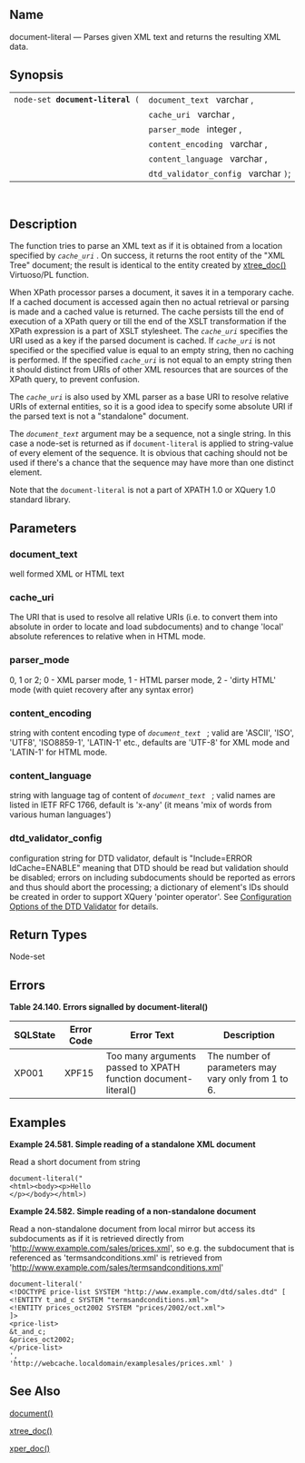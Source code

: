 <div>

<div>

</div>

<div>

## Name

document-literal — Parses given XML text and returns the resulting XML
data.

</div>

<div>

## Synopsis

<div>

|                                       |                                      |
|---------------------------------------|--------------------------------------|
| `node-set `**`document-literal`**` (` | `document_text ` varchar ,           |
|                                       | `cache_uri ` varchar ,               |
|                                       | `parser_mode ` integer ,             |
|                                       | `content_encoding ` varchar ,        |
|                                       | `content_language ` varchar ,        |
|                                       | `dtd_validator_config ` varchar `)`; |

<div>

 

</div>

</div>

</div>

<div>

## Description

The function tries to parse an XML text as if it is obtained from a
location specified by *`cache_uri`* . On success, it returns the root
entity of the "XML Tree" document; the result is identical to the entity
created by <a href="fn_xtree_doc.html" class="link"
title="xtree_doc">xtree_doc()</a> Virtuoso/PL function.

When XPath processor parses a document, it saves it in a temporary
cache. If a cached document is accessed again then no actual retrieval
or parsing is made and a cached value is returned. The cache persists
till the end of execution of a XPath query or till the end of the XSLT
transformation if the XPath expression is a part of XSLT stylesheet. The
*`cache_uri`* specifies the URI used as a key if the parsed document is
cached. If *`cache_uri`* is not specified or the specified value is
equal to an empty string, then no caching is performed. If the specified
*`cache_uri`* is not equal to an empty string then it should distinct
from URIs of other XML resources that are sources of the XPath query, to
prevent confusion.

The *`cache_uri`* is also used by XML parser as a base URI to resolve
relative URIs of external entities, so it is a good idea to specify some
absolute URI if the parsed text is not a "standalone" document.

The *`document_text`* argument may be a sequence, not a single string.
In this case a node-set is returned as if `document-literal` is applied
to string-value of every element of the sequence. It is obvious that
caching should not be used if there's a chance that the sequence may
have more than one distinct element.

Note that the `document-literal` is not a part of XPATH 1.0 or XQuery
1.0 standard library.

</div>

<div>

## Parameters

<div>

### document_text

well formed XML or HTML text

</div>

<div>

### cache_uri

The URI that is used to resolve all relative URIs (i.e. to convert them
into absolute in order to locate and load subdocuments) and to change
'local' absolute references to relative when in HTML mode.

</div>

<div>

### parser_mode

0, 1 or 2; 0 - XML parser mode, 1 - HTML parser mode, 2 - 'dirty HTML'
mode (with quiet recovery after any syntax error)

</div>

<div>

### content_encoding

string with content encoding type of *`document_text `* ; valid are
'ASCII', 'ISO', 'UTF8', 'ISO8859-1', 'LATIN-1' etc., defaults are
'UTF-8' for XML mode and 'LATIN-1' for HTML mode.

</div>

<div>

### content_language

string with language tag of content of *`document_text `* ; valid names
are listed in IETF RFC 1766, default is 'x-any' (it means 'mix of words
from various human languages')

</div>

<div>

### dtd_validator_config

configuration string for DTD validator, default is "Include=ERROR
IdCache=ENABLE" meaning that DTD should be read but validation should be
disabled; errors on including subdocuments should be reported as errors
and thus should abort the processing; a dictionary of element's IDs
should be created in order to support XQuery 'pointer operator'. See
<a href="dtd_config.html" class="link"
title="15.7.2. Configuration Options of the DTD Validator">Configuration
Options of the DTD Validator</a> for details.

</div>

</div>

<div>

## Return Types

Node-set

</div>

<div>

## Errors

<div>

**Table 24.140. Errors signalled by document-literal()**

<div>

| SQLState                              | Error Code                            | Error Text                                                                                     | Description                                         |
|---------------------------------------|---------------------------------------|------------------------------------------------------------------------------------------------|-----------------------------------------------------|
| <span class="errorcode">XP001 </span> | <span class="errorcode">XPF15 </span> | <span class="errortext">Too many arguments passed to XPATH function document-literal() </span> | The number of parameters may vary only from 1 to 6. |

</div>

</div>

  

</div>

<div>

## Examples

<div>

**Example 24.581. Simple reading of a standalone XML document**

<div>

Read a short document from string

``` screen
document-literal("
<html><body><p>Hello
</p></body></html>)
```

</div>

</div>

  

<div>

**Example 24.582. Simple reading of a non-standalone document**

<div>

Read a non-standalone document from local mirror but access its
subdocuments as if it is retrieved directly from
'http://www.example.com/sales/prices.xml', so e.g. the subdocument that
is referenced as 'termsandconditions.xml' is retrieved from
'http://www.example.com/sales/termsandconditions.xml'

``` screen
document-literal('
<!DOCTYPE price-list SYSTEM "http://www.example.com/dtd/sales.dtd" [
<!ENTITY t_and_c SYSTEM "termsandconditions.xml">
<!ENTITY prices_oct2002 SYSTEM "prices/2002/oct.xml">
]>
<price-list>
&t_and_c;
&prices_oct2002;
</price-list>
',
'http://webcache.localdomain/examplesales/prices.xml' )
```

</div>

</div>

  

</div>

<div>

## See Also

<a href="xpf_document.html" class="link" title="document">document()</a>

<a href="fn_xtree_doc.html" class="link"
title="xtree_doc">xtree_doc()</a>

<a href="fn_xper_doc.html" class="link" title="xper_doc">xper_doc()</a>

</div>

</div>

